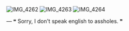 ![IMG_4262](https://github.com/user-attachments/assets/00ed3dd6-0300-4731-8098-bbc3e8315e8d)
![IMG_4263](https://github.com/user-attachments/assets/13c846a5-34d3-4489-a1b1-77e6b0dd322a) ![IMG_4264](https://github.com/user-attachments/assets/7b5cee49-f322-4d5b-8507-173c48c36283)








— ❝ Sorry, I don't speak english to assholes. ❞
